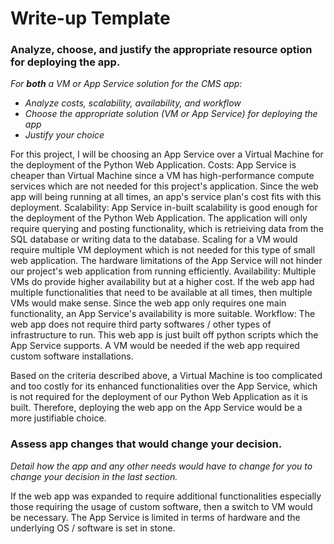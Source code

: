# Write-up Template

### Analyze, choose, and justify the appropriate resource option for deploying the app.

*For **both** a VM or App Service solution for the CMS app:*
- *Analyze costs, scalability, availability, and workflow*
- *Choose the appropriate solution (VM or App Service) for deploying the app*
- *Justify your choice*

For this project, I will be choosing an App Service over a Virtual Machine for the deployment of the Python Web Application.
Costs: App Service is cheaper than Virtual Machine since a VM has high-performance compute services which are not needed for this project's application. Since the web app will being running at all times, an app's service plan's cost fits with this deployment.
Scalability: App Service in-built scalability is good enough for the deployment of the Python Web Application. The application will only require querying and posting functionality, which is retrieiving data from the SQL database or writing data to the database. Scaling for a VM would require multiple VM deployment which is not needed for this type of small web application. The hardware limitations of the App Service will not hinder our project's web application from running efficiently.
Availability: Multiple VMs do provide higher availability but at a higher cost. If the web app had multiple functionalities that need to be available at all times, then multiple VMs would make sense. Since the web app only requires one main functionality, an App Service's availability is more suitable.
Workflow: The web app does not require third party softwares / other types of infrastructure to run. This web app is just built off python scripts which the App Service supports. A VM would be needed if the web app required custom software installations.

Based on the criteria described above, a Virtual Machine is too complicated and too costly for its enhanced functionalities over the App Service, which is not required for the deployment of our Python Web Application as it is built. Therefore, deploying the web app on the App Service would be a more justifiable choice.

### Assess app changes that would change your decision.

*Detail how the app and any other needs would have to change for you to change your decision in the last section.* 

If the web app was expanded to require additional functionalities especially those requiring the usage of custom software, then a switch to VM would be necessary. The App Service is limited in terms of hardware and the underlying OS / software is set in stone. 
